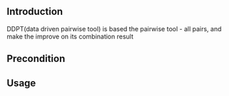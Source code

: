## Introduction

DDPT(data driven pairwise tool) is based the pairwise tool - all pairs, and make the improve on its combination result

## Precondition

## Usage

